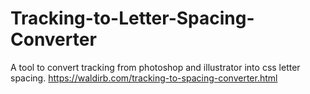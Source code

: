 # Tracking-to-Letter-Spacing-Converter
A tool to convert tracking from photoshop and illustrator into css letter spacing.
https://waldirb.com/tracking-to-spacing-converter.html
